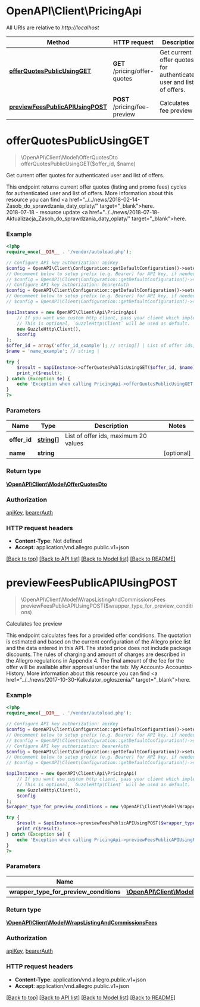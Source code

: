 # OpenAPI\Client\PricingApi

All URIs are relative to *http://localhost*

Method | HTTP request | Description
------------- | ------------- | -------------
[**offerQuotesPublicUsingGET**](PricingApi.md#offerQuotesPublicUsingGET) | **GET** /pricing/offer-quotes | Get current offer quotes for authenticated user and list of offers.
[**previewFeesPublicAPIUsingPOST**](PricingApi.md#previewFeesPublicAPIUsingPOST) | **POST** /pricing/fee-preview | Calculates fee preview


# **offerQuotesPublicUsingGET**
> \OpenAPI\Client\Model\OfferQuotesDto offerQuotesPublicUsingGET($offer_id, $name)

Get current offer quotes for authenticated user and list of offers.

This endpoint returns current offer quotes (listing and promo fees) cycles for authenticated user and list of offers. More information about this resource you can find <a href=\"../../news/2018-02-14-Zasob_do_sprawdzania_daty_oplaty/\" target=\"_blank\">here.</a> <br/>2018-07-18 - resource update <a href=\"../../news/2018-07-18-Aktualizacja_Zasob_do_sprawdzania_daty_oplaty/\" target=\"_blank\">here.</a>

### Example
```php
<?php
require_once(__DIR__ . '/vendor/autoload.php');

// Configure API key authorization: apiKey
$config = OpenAPI\Client\Configuration::getDefaultConfiguration()->setApiKey('Api-Key', 'YOUR_API_KEY');
// Uncomment below to setup prefix (e.g. Bearer) for API key, if needed
// $config = OpenAPI\Client\Configuration::getDefaultConfiguration()->setApiKeyPrefix('Api-Key', 'Bearer');
// Configure API key authorization: bearerAuth
$config = OpenAPI\Client\Configuration::getDefaultConfiguration()->setApiKey('Authorization', 'YOUR_API_KEY');
// Uncomment below to setup prefix (e.g. Bearer) for API key, if needed
// $config = OpenAPI\Client\Configuration::getDefaultConfiguration()->setApiKeyPrefix('Authorization', 'Bearer');

$apiInstance = new OpenAPI\Client\Api\PricingApi(
    // If you want use custom http client, pass your client which implements `GuzzleHttp\ClientInterface`.
    // This is optional, `GuzzleHttp\Client` will be used as default.
    new GuzzleHttp\Client(),
    $config
);
$offer_id = array('offer_id_example'); // string[] | List of offer ids, maximum 20 values
$name = 'name_example'; // string | 

try {
    $result = $apiInstance->offerQuotesPublicUsingGET($offer_id, $name);
    print_r($result);
} catch (Exception $e) {
    echo 'Exception when calling PricingApi->offerQuotesPublicUsingGET: ', $e->getMessage(), PHP_EOL;
}
?>
```

### Parameters

Name | Type | Description  | Notes
------------- | ------------- | ------------- | -------------
 **offer_id** | [**string[]**](../Model/string.md)| List of offer ids, maximum 20 values |
 **name** | **string**|  | [optional]

### Return type

[**\OpenAPI\Client\Model\OfferQuotesDto**](../Model/OfferQuotesDto.md)

### Authorization

[apiKey](../../README.md#apiKey), [bearerAuth](../../README.md#bearerAuth)

### HTTP request headers

 - **Content-Type**: Not defined
 - **Accept**: application/vnd.allegro.public.v1+json

[[Back to top]](#) [[Back to API list]](../../README.md#documentation-for-api-endpoints) [[Back to Model list]](../../README.md#documentation-for-models) [[Back to README]](../../README.md)

# **previewFeesPublicAPIUsingPOST**
> \OpenAPI\Client\Model\WrapsListingAndCommissionsFees previewFeesPublicAPIUsingPOST($wrapper_type_for_preview_conditions)

Calculates fee preview

This endpoint calculates fees for a provided offer conditions. The quotation is estimated and based on the current configuration of the Allegro price list and the data entered in this API. The stated price does not include package discounts. The rules of charging and amount of charges are described in the Allegro regulations in Appendix 4. The final amount of the fee for the offer will be available after approval under the tab: My Account> Accounts> History. More information about this resource you can find <a href=\"../../news/2017-10-30-Kalkulator_ogloszenia/\" target=\"_blank\">here.</a>

### Example
```php
<?php
require_once(__DIR__ . '/vendor/autoload.php');

// Configure API key authorization: apiKey
$config = OpenAPI\Client\Configuration::getDefaultConfiguration()->setApiKey('Api-Key', 'YOUR_API_KEY');
// Uncomment below to setup prefix (e.g. Bearer) for API key, if needed
// $config = OpenAPI\Client\Configuration::getDefaultConfiguration()->setApiKeyPrefix('Api-Key', 'Bearer');
// Configure API key authorization: bearerAuth
$config = OpenAPI\Client\Configuration::getDefaultConfiguration()->setApiKey('Authorization', 'YOUR_API_KEY');
// Uncomment below to setup prefix (e.g. Bearer) for API key, if needed
// $config = OpenAPI\Client\Configuration::getDefaultConfiguration()->setApiKeyPrefix('Authorization', 'Bearer');

$apiInstance = new OpenAPI\Client\Api\PricingApi(
    // If you want use custom http client, pass your client which implements `GuzzleHttp\ClientInterface`.
    // This is optional, `GuzzleHttp\Client` will be used as default.
    new GuzzleHttp\Client(),
    $config
);
$wrapper_type_for_preview_conditions = new \OpenAPI\Client\Model\WrapperTypeForPreviewConditions(); // \OpenAPI\Client\Model\WrapperTypeForPreviewConditions | command

try {
    $result = $apiInstance->previewFeesPublicAPIUsingPOST($wrapper_type_for_preview_conditions);
    print_r($result);
} catch (Exception $e) {
    echo 'Exception when calling PricingApi->previewFeesPublicAPIUsingPOST: ', $e->getMessage(), PHP_EOL;
}
?>
```

### Parameters

Name | Type | Description  | Notes
------------- | ------------- | ------------- | -------------
 **wrapper_type_for_preview_conditions** | [**\OpenAPI\Client\Model\WrapperTypeForPreviewConditions**](../Model/WrapperTypeForPreviewConditions.md)| command |

### Return type

[**\OpenAPI\Client\Model\WrapsListingAndCommissionsFees**](../Model/WrapsListingAndCommissionsFees.md)

### Authorization

[apiKey](../../README.md#apiKey), [bearerAuth](../../README.md#bearerAuth)

### HTTP request headers

 - **Content-Type**: application/vnd.allegro.public.v1+json
 - **Accept**: application/vnd.allegro.public.v1+json

[[Back to top]](#) [[Back to API list]](../../README.md#documentation-for-api-endpoints) [[Back to Model list]](../../README.md#documentation-for-models) [[Back to README]](../../README.md)

